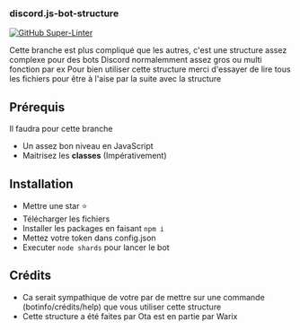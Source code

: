 ### discord.js-bot-structure

[![GitHub Super-Linter](https://github.com/<OWNER>/<REPOSITORY>/workflows/Lint%20Code%20Base/badge.svg)](https://github.com/marketplace/actions/super-linter)

Cette branche est plus compliqué que les autres, c'est une structure assez complexe pour des bots Discord normalemment assez gros ou multi fonction par ex
Pour bien utiliser cette structure merci d'essayer de lire tous les fichiers pour être à l'aise par la suite avec la structure

## Prérequis

Il faudra pour cette branche
- Un assez bon niveau en JavaScript
- Maitrisez les **classes** (Impérativement)


## Installation

- Mettre une star ⭐
- Télécharger les fichiers
- Installer les packages en faisant `npm i`
- Mettez votre token dans config.json
- Executer `node shards` pour lancer le bot

## Crédits

- Ca serait sympathique de votre par de mettre sur une commande (botinfo/crédits/help) que vous utiliser cette structure
- Cette structure a été faites par Ota est en partie par Warix
